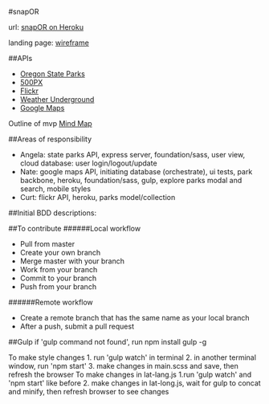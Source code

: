 #snapOR

url: [snapOR on Heroku](https://snaporegon.herokuapp.com/)

landing page: [wireframe](https://moqups.com/angelariggs/zbq8VzMg/p:a418af527)

##APIs
* [Oregon State Parks](http://oregonstateparks.org/data/index.cfm/)
* [500PX](https://github.com/500px/api-documentation)
* [Flickr](https://www.flickr.com/services/api/)
* [Weather Underground](http://www.wunderground.com/weather/api?MR=1)
* [Google Maps](https://developers.google.com/maps/documentation/javascript/) 

Outline of mvp [Mind Map](https://bubbl.us/mindmap?h=2b3e64/5740cb/28h3pIVw29bJE)

##Areas of responsibility
* Angela: state parks API, express server, foundation/sass, user view, cloud database: user login/logout/update
* Nate: google maps API, initiating database (orchestrate), ui tests, park backbone, heroku, foundation/sass, gulp, explore parks modal and search, mobile styles
* Curt: flickr API, heroku,  parks model/collection

##Initial BDD descriptions:

##To contribute
######Local workflow
* Pull from master
* Create your own branch
* Merge master with your branch
* Work from your branch
* Commit to your branch
* Push from your branch

######Remote workflow
* Create a remote branch that has the same name as your local branch
* After a push, submit a pull request

##Gulp
if 'gulp command not found', run npm install gulp -g

To make style changes
	1. run 'gulp watch' in terminal
	2. in another terminal window, run 'npm start'
	3. make changes in main.scss and save, then refresh the browser
To make changes in lat-lang.js
	1.run 'gulp watch' and 'npm start' like before
	2. make changes in lat-long.js, wait for gulp to concat and minify, then refresh browser to see changes